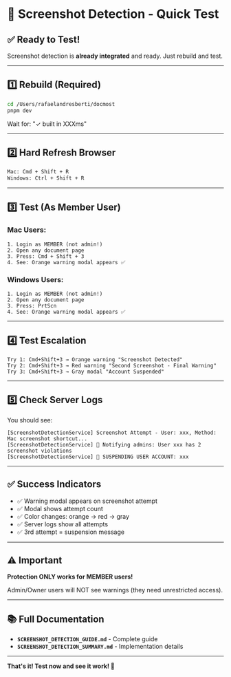 # 🚀 Screenshot Detection - Quick Test

## ✅ Ready to Test!

Screenshot detection is **already integrated** and ready. Just rebuild and test.

---

## 1️⃣ Rebuild (Required)

```bash
cd /Users/rafaelandresberti/docmost
pnpm dev
```

Wait for: "✓ built in XXXms"

---

## 2️⃣ Hard Refresh Browser

```bash
Mac: Cmd + Shift + R
Windows: Ctrl + Shift + R
```

---

## 3️⃣ Test (As Member User)

### Mac Users:
```
1. Login as MEMBER (not admin!)
2. Open any document page
3. Press: Cmd + Shift + 3
4. See: Orange warning modal appears ✅
```

### Windows Users:
```
1. Login as MEMBER (not admin!)
2. Open any document page
3. Press: PrtScn
4. See: Orange warning modal appears ✅
```

---

## 4️⃣ Test Escalation

```
Try 1: Cmd+Shift+3 → Orange warning "Screenshot Detected"
Try 2: Cmd+Shift+3 → Red warning "Second Screenshot - Final Warning"
Try 3: Cmd+Shift+3 → Gray modal "Account Suspended"
```

---

## 5️⃣ Check Server Logs

You should see:
```
[ScreenshotDetectionService] Screenshot Attempt - User: xxx, Method: Mac screenshot shortcut...
[ScreenshotDetectionService] 📧 Notifying admins: User xxx has 2 screenshot violations
[ScreenshotDetectionService] 🚫 SUSPENDING USER ACCOUNT: xxx
```

---

## ✅ Success Indicators

- ✅ Warning modal appears on screenshot attempt
- ✅ Modal shows attempt count
- ✅ Color changes: orange → red → gray
- ✅ Server logs show all attempts
- ✅ 3rd attempt = suspension message

---

## ⚠️ Important

**Protection ONLY works for MEMBER users!**

Admin/Owner users will NOT see warnings (they need unrestricted access).

---

## 📚 Full Documentation

- **`SCREENSHOT_DETECTION_GUIDE.md`** - Complete guide
- **`SCREENSHOT_DETECTION_SUMMARY.md`** - Implementation details

---

**That's it! Test now and see it work! 🎉**

